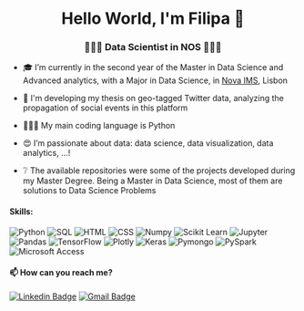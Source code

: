 <h1 align="center"> Hello World, I'm Filipa 👋 </h1>
<h3 align="center">👩🏽‍💻 Data Scientist in NOS 👩🏽‍💻</h3>



- 🎓 I’m currently in the second year of the Master in Data Science and Advanced analytics, with a Major in Data Science, in [Nova IMS](https://www.novaims.unl.pt/), Lisbon 
- 📝 I'm developing my thesis on geo-tagged Twitter data, analyzing the propagation of social events in this platform
- 👩🏽‍💻 My main coding language is Python
- 😍 I’m passionate about data: data science, data visualization, data analytics, ...!

- ❔ The available repositories were some of the projects developed during my Master Degree. Being a Master in Data Science, most of them are solutions to Data Science Problems

<h4 align="left">Skills: </h3>

![Python](https://img.shields.io/badge/-Python-000000?style=flat&logo=python)
![SQL](https://img.shields.io/badge/-SQL-000000?style=flat&logo=mysql)
![HTML](https://img.shields.io/badge/-HTML-000000?style=flat&logo=html5&logoColor=white)
![CSS](https://img.shields.io/badge/-CSS-000000?style=flat&logo=css3&logoColor=white)
![Numpy](https://img.shields.io/badge/-Numpy-black?style=flat-square&logo=Numpy)
![Scikit Learn](https://img.shields.io/badge/-Scikit%20Learn-black?style=flat-square&logo=scikit-learn)
![Jupyter](https://img.shields.io/badge/-Jupyter-black?style=flat-square&logo=Jupyter)
![Pandas](https://img.shields.io/badge/-Pandas-black?style=flat-square&logo=Pandas)
![TensorFlow](https://img.shields.io/badge/-TensorFlow-black?style=flat-square&logo=TensorFlow)
![Plotly](https://img.shields.io/badge/-Plotly-black?style=flat-square&logo=Plotly)
![Keras](https://img.shields.io/badge/-Keras-black?style=flat-square&logo=keras)
![Pymongo](https://img.shields.io/badge/-PyMongo-black?style=flat-square&logo=pymongo)
![PySpark](https://img.shields.io/badge/-PySpark-black?style=flat-square&logo=pyspark)
![Microsoft Access](https://img.shields.io/badge/Microsoft_Access-black?style=flat-square&logo=MicrosoftAccess)

<h4 align="left">📫 How can you reach me?</h3>

[![Linkedin Badge](https://img.shields.io/badge/-LindkedIn-blue?style=flat-square&logo=Linkedin&logoColor=white&link=https://www.linkedin.com/in/suyash-srivastava-458b0117)](https://www.linkedin.com/in/filipacarreiraalves/?locale=en_US) 
[![Gmail Badge](https://img.shields.io/badge/-Gmail-D14836??style=flat-square&logo=Gmail&logoColor=white&link=mailto:filipacarreira@gmail.com)](mailto:filipacarreira@gmail.com)

